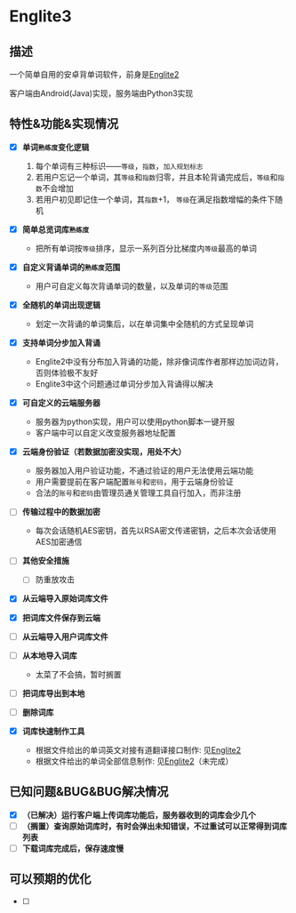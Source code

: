 # Englite3

## 描述

一个简单自用的安卓背单词软件，前身是[Englite2](https://github.com/Wldcmzy/Mess-Mess/tree/master/EngLite2)

客户端由Android(Java)实现，服务端由Python3实现

## 特性&功能&实现情况


- [x] **单词`熟练度`变化逻辑**
	
  1. 每个单词有三种标识——`等级`，`指数`，`加入规划标志`
  2. 若用户忘记一个单词，其`等级`和`指数`归零，并且本轮背诵完成后，`等级`和`指数`不会增加
  3. 若用户初见即记住一个单词，其`指数`+1， `等级`在满足指数增幅的条件下随机
  
- [x] **简单总览词库`熟练度`**
  
  - 把所有单词按`等级`排序，显示一系列百分比梯度内`等级`最高的单词
  
- [x] **自定义背诵单词的`熟练度`范围**
  
  - 用户可自定义每次背诵单词的数量，以及单词的`等级`范围
  
- [x] **全随机的单词出现逻辑**
  
  - 划定一次背诵的单词集后，以在单词集中全随机的方式呈现单词
  
- [x] **支持单词分步加入背诵**
	- Englite2中没有分布加入背诵的功能，除非像词库作者那样边加词边背，否则体验极不友好
  - Englite3中这个问题通过单词分步加入背诵得以解决
  
- [x] **可自定义的云端服务器**
  
  - 服务器为python实现，用户可以使用python脚本一键开服
  - 客户端中可以自定义改变服务器地址配置
  
- [x] **云端身份验证（若数据加密没实现，用处不大）**
    - 服务器加入用户验证功能，不通过验证的用户无法使用云端功能
    - 用户需要提前在客户端配置`账号`和`密码`，用于云端身份验证
    - 合法的`账号`和`密码`由管理员通关管理工具自行加入，而非注册
- [ ] **传输过程中的数据加密**

  - 每次会话随机AES密钥，首先以RSA密文传递密钥，之后本次会话使用AES加密通信
- [ ] **其他安全措施**

  - [ ] 防重放攻击
- [x] **从云端导入原始词库文件**
- [x] **把词库文件保存到云端**
- [ ] **从云端导入用户词库文件**
- [ ] **从本地导入词库**
  - 太菜了不会搞，暂时搁置
- [ ] **把词库导出到本地**
- [ ] **删除词库**
- [x] **词库快速制作工具**

  - 根据文件给出的单词英文对接有道翻译接口制作: 见[Englite2](https://github.com/Wldcmzy/Mess-Mess/tree/master/EngLite2)
  - 根据文件给出的单词全部信息制作: 见[Englite2](https://github.com/Wldcmzy/Mess-Mess/tree/master/EngLite2)（未完成）





## 已知问题&BUG&BUG解决情况

- [x] **（已解决）运行客户端上传词库功能后，服务器收到的词库会少几个**
- [ ] **（搁置）查询原始词库时，有时会弹出未知错误，不过重试可以正常得到词库列表**
- [ ] **下载词库完成后，保存速度慢**

## 可以预期的优化

- [ ] 